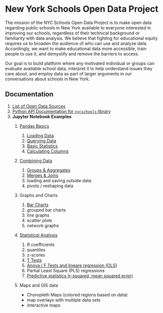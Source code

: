 New York Schools Open Data Project
==================================

The mission of the NYC Schools Open Data Project is to make open data regarding public schools in New York available to everyone interested in improving our schools, regardless of their technical background or familiarity with data analysis. We believe that fighting for educational equity requires us to broaden the audience of who can use and analyze data. Accordingly, we want to make educational data more accessible, train people to use it, and demystify and remove the barriers to access.

Our goal is to build platform where any motivated individual or groups can evaluate available school data, interpret it to help understand issues they care about, and employ data as part of larger arguments in our conversations about schools in New York.

Documentation
-------------
1. [List of Open Data Sources](data-sources.md)
2. [Python API Documentation for `nycschools` library](api/nycschools/index.html)
3. **Jupyter Notebook Examples**
   1. [Pandas Basics](https://github.com/adelphi-ed-tech/nycschools/tree/a0b29340b5b781e108885355714e2149a4a6c37f/nb/01-Basics)
      1. [Loading Data](https://github.com/adelphi-ed-tech/nycschools/blob/main/nb/01-Basics/01-loading-data.ipynb)
      2. [Querying Data](https://github.com/adelphi-ed-tech/nycschools/blob/main/nb/01-Basics/02-querying-data.ipynb)
      3. [Basic Statistics](https://github.com/adelphi-ed-tech/nycschools/blob/a0b29340b5b781e108885355714e2149a4a6c37f/nb/01-Basics/03-basic-stats.ipynb)
      4. [Calculating Columns](https://github.com/adelphi-ed-tech/nycschools/blob/a0b29340b5b781e108885355714e2149a4a6c37f/nb/01-Basics/04-calculating-columns.ipynb)
   2. [Combining Data](https://github.com/adelphi-ed-tech/nycschools/tree/a0b29340b5b781e108885355714e2149a4a6c37f/nb/02-Combining-Data)
      1. [Groups & Aggregates](https://github.com/adelphi-ed-tech/nycschools/blob/a0b29340b5b781e108885355714e2149a4a6c37f/nb/02-Combining-Data/01-group-and-agg.ipynb)
      2. [Merges & Joins](https://github.com/adelphi-ed-tech/nycschools/blob/a0b29340b5b781e108885355714e2149a4a6c37f/nb/02-Combining-Data/02-merge-and-join.ipynb)
      3. loading and saving outside data
      4. pivots / reshaping data
   3. Graphs and Charts
      1. [Bar Charts](https://github.com/adelphi-ed-tech/nycschools/blob/main/nb/03-Graphs-and-Charts/01-basic-bar-charts.ipynb)
      2. grouped bar charts
      3. line graphs
      4. scatter plots
      5. network graphs
   4. [Statistical Analysis](https://github.com/adelphi-ed-tech/nycschools/tree/a0b29340b5b781e108885355714e2149a4a6c37f/nb/04-Statistics)
      1. R coefficients
      2. quantiles
      3. z-scores
      4. [T Tests](https://github.com/adelphi-ed-tech/nycschools/blob/a0b29340b5b781e108885355714e2149a4a6c37f/nb/04-Statistics/04-t_tests.ipynb)
      5. [Anova / F Tests and lineare regression (OLS)]()
      6. Partial Least Square (PLS) regressions
      7. [Predictive statistics (r-squared, mean squared error)](https://github.com/adelphi-ed-tech/nycschools/blob/a0b29340b5b781e108885355714e2149a4a6c37f/nb/04-Statistics/08-predictive.ipynb)

   5. Maps and GIS data
      - Choropleth Maps (colored regions based on data)
      - map overlays with multiple data sets
      - interactive maps
